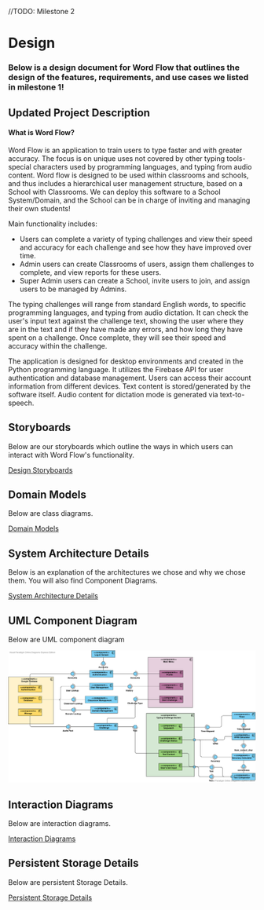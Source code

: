 //TODO: Milestone 2

# Design

### Below is a design document for Word Flow that outlines the design of the features, requirements, and use cases we listed in milestone 1!

## Updated Project Description

#### What is Word Flow?

Word Flow is an application to train users to type faster and with greater accuracy. The focus is on unique uses not covered by other typing tools- special characters used by programming languages, and typing from audio content. Word flow is designed to be used within classrooms and schools, and thus includes a hierarchical user management structure, based on a School with Classrooms. We can deploy this software to a School System/Domain, and the School can be in charge of inviting and managing their own students!

Main functionality includes:

* Users can complete a variety of typing challenges and view their speed and accuracy for each challenge and see how they have improved over time.
* Admin users can create Classrooms of users, assign them challenges to complete, and view reports for these users.
* Super Admin users can create a School, invite users to join, and assign users to be managed by Admins.

The typing challenges will range from standard English words, to specific programming languages, and typing from audio dictation. It can check the user's input text against the challenge text, showing the user where they are in the text and if they have made any errors, and how long they have spent on a challenge. Once complete, they will see their speed and accuracy within the challenge.

The application is designed for desktop environments and created in the Python programming language. It utilizes the Firebase API for user authentication and database management. Users can access their account information from different devices. Text content is stored/generated by the software itself. Audio content for dictation mode is generated via text-to-speech.

## Storyboards

Below are our storyboards which outline the ways in which users can interact with Word Flow's functionality.

[Design Storyboards](/Design/Design-Storyboards)

## Domain Models

Below are class diagrams.

[Domain Models](/Design/Domain-Models)

## System Architecture Details

Below is an explanation of the architectures we chose and why we chose them. You will also find Component Diagrams.

[System Architecture Details](/Design/System-Architecture-Details)

## UML Component Diagram

Below are UML component diagram

![UML_Component_Diagram.vpd.svg](uploads/4b1103fb831f0261caa0bf8804902ba3/UML_Component_Diagram.vpd.svg)

## Interaction Diagrams

Below are interaction diagrams.

[Interaction Diagrams](/Design/Interaction-Diagrams)

## Persistent Storage Details

Below are persistent Storage Details.

[Persistent Storage Details](/Design/Persistent-Storage-Details)